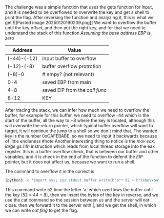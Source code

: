 The challenge was a simple function that uses the gets function for input, and it is needed to be overflowed to overwrite the key and get a shell to print the flag.
After reversing the function and analyzing it, this is what we get
![[Pasted image 20250120190239.png]]
We want to overflow the buffer until the key offset, and then put the right key, and for that we need to understand the stack of this function
_Assuming the base address EBP is zero_

| Address     | Value                          |
| ----------- | ------------------------------ |
| (-44)-(-12) | Input buffer to overflow       |
| (-12)-(-8)  | buffer overflow protrction     |
| (-8)-0      | # empy? (not relevant)         |
| 0-4         | saved EBP from main            |
| 4-8         | saved EIP from the _call func_ |
| 8-12        | KEY                  

After tracing the stack, we can infer how much we need to overflow the buffer, for example for this buffer, we need to overflow -44 which is the start of the buffer, all the way to +8 where the key is located, although this will overwrite the return pointer, which typical buffer overflow will want to target, it will continue the jump to a shell so we don't mind that. 
The wanted key is the number 0xCAFEBABE, so we need to input it backwards because of little endieness
#note 
Another interesting thing to notice is the _mov eax, large gs:14h_ instruction which reads from local thread storage into the eax register. this is a buffer overflow check, that is between our buffer and other variables, and it is check in the end of the function to defend the _EIP_ pointer, but it does not affect us, because we want to run a shell.

The command to overflow it in the correct is 
```bash
(python3 -c 'import sys; sys.stdout.buffer.write(b"a"* 52 + b"\xbe\xba\xfe\xca\n")'; cat) | nc pwnable.kr 9000
```
This command write 52 time the letter 'a' which overflows the buffer until the key (52 = 44 + 8), then we insert the bytes of the key in reverse, and we use the cat command so the session between us and the server will not close. then we forward it to the server with |, and we get the shell, in which we can write _cat flag_ to get the flag. 